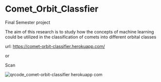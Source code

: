 # Comet_Orbit_Classfier
Final Semester project

The aim of this research is to study how the concepts of machine learning could be utilized in the classification of comets into different orbital classes


url:
https://comet-orbit-classifier.herokuapp.com/
 
 or 
 
Scan

![qrcode_comet-orbit-classifier herokuapp com](https://user-images.githubusercontent.com/67682325/169211898-a3614361-128f-4a59-b4f3-eb7391ea9a62.png)
